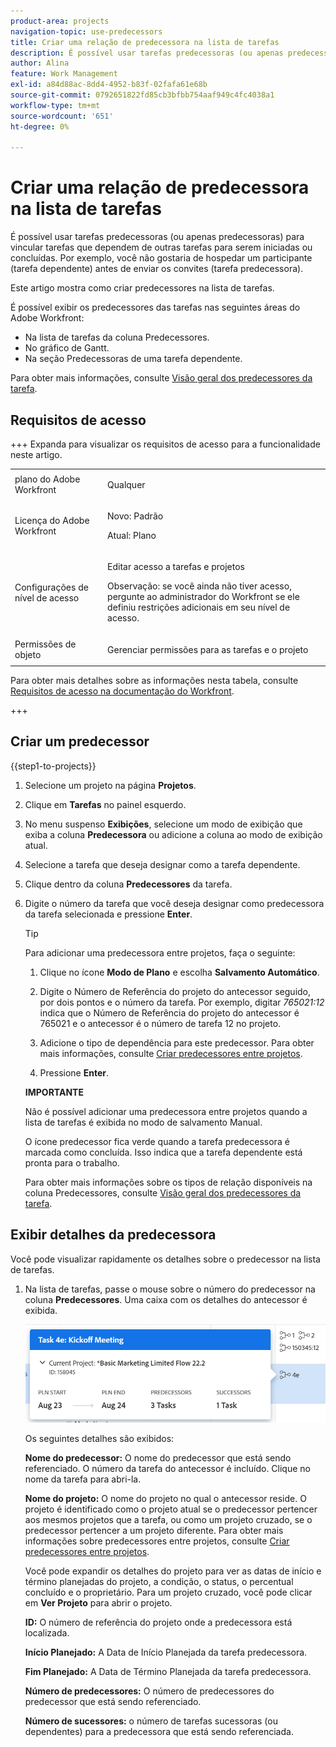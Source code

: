 ```yaml
---
product-area: projects
navigation-topic: use-predecessors
title: Criar uma relação de predecessora na lista de tarefas
description: É possível usar tarefas predecessoras (ou apenas predecessoras) para vincular tarefas que dependem de outras tarefas para serem iniciadas ou concluídas. Por exemplo, você não gostaria de hospedar um participante (tarefa dependente) antes de enviar os convites (tarefa predecessora).
author: Alina
feature: Work Management
exl-id: a84d88ac-8dd4-4952-b83f-02fafa61e68b
source-git-commit: 0792651822fd85cb3bfbb754aaf949c4fc4038a1
workflow-type: tm+mt
source-wordcount: '651'
ht-degree: 0%

---
```


# Criar uma relação de predecessora na lista de tarefas

<!-- Audited: 5/2025 -->

É possível usar tarefas predecessoras (ou apenas predecessoras) para vincular tarefas que dependem de outras tarefas para serem iniciadas ou concluídas. Por exemplo, você não gostaria de hospedar um participante (tarefa dependente) antes de enviar os convites (tarefa predecessora).

Este artigo mostra como criar predecessores na lista de tarefas.

É possível exibir os predecessores das tarefas nas seguintes áreas do Adobe Workfront:

* Na lista de tarefas da coluna Predecessores.
* No gráfico de Gantt.
* Na seção Predecessoras de uma tarefa dependente.

Para obter mais informações, consulte [Visão geral dos predecessores da tarefa](../../../manage-work/tasks/use-prdcssrs/predecessors-overview.md).

## Requisitos de acesso

+++ Expanda para visualizar os requisitos de acesso para a funcionalidade neste artigo.

<table style="table-layout:auto"> 
 <col> 
 <col> 
 <tbody> 
  <tr> 
   <td role="rowheader">plano do Adobe Workfront</td> 
   <td> <p>Qualquer</p> </td> 
  </tr> 
  <tr> 
   <td role="rowheader">Licença do Adobe Workfront</td> 
   <td> <p>Novo: Padrão </p><p>Atual: Plano </p> </td> 
  </tr> 
  <tr> 
   <td role="rowheader">Configurações de nível de acesso</td> 
   <td> <p>Editar acesso a tarefas e projetos</p> <p>Observação: se você ainda não tiver acesso, pergunte ao administrador do Workfront se ele definiu restrições adicionais em seu nível de acesso. </p> </td> 
  </tr> 
  <tr> 
   <td role="rowheader">Permissões de objeto</td> 
   <td> <p>Gerenciar permissões para as tarefas e o projeto</p> </td> 
  </tr> 
 </tbody> 
</table>

Para obter mais detalhes sobre as informações nesta tabela, consulte [Requisitos de acesso na documentação do Workfront](/help/quicksilver/administration-and-setup/add-users/access-levels-and-object-permissions/access-level-requirements-in-documentation.md).

+++

## Criar um predecessor

{{step1-to-projects}}

1. Selecione um projeto na página **Projetos**.
1. Clique em **Tarefas** no painel esquerdo.
1. No menu suspenso **Exibições**, selecione um modo de exibição que exiba a coluna **Predecessora** ou adicione a coluna ao modo de exibição atual.

1. Selecione a tarefa que deseja designar como a tarefa dependente.
1. Clique dentro da coluna **Predecessores** da tarefa.
1. Digite o número da tarefa que você deseja designar como predecessora da tarefa selecionada e pressione **Enter**.

   >[!TIP]
   >
   >Para adicionar uma predecessora entre projetos, faça o seguinte:
   >
   >1. Clique no ícone **Modo de Plano** e escolha **Salvamento Automático**.
   >
   >1. Digite o Número de Referência do projeto do antecessor seguido, por dois pontos e o número da tarefa. Por exemplo, digitar *765021:12* indica que o Número de Referência do projeto do antecessor é 765021 e o antecessor é o número de tarefa 12 no projeto.
   >
   >1. Adicione o tipo de dependência para este predecessor. Para obter mais informações, consulte [Criar predecessores entre projetos](/help/quicksilver/manage-work/tasks/use-prdcssrs/cross-project-predecessors.md).
   >
   >1. Pressione **Enter**.
   >
   >**IMPORTANTE**
   >
   >Não é possível adicionar uma predecessora entre projetos quando a lista de tarefas é exibida no modo de salvamento Manual.

   O ícone predecessor fica verde quando a tarefa predecessora é marcada como concluída. Isso indica que a tarefa dependente está pronta para o trabalho.

   Para obter mais informações sobre os tipos de relação disponíveis na coluna Predecessores, consulte [Visão geral dos predecessores da tarefa](../../../manage-work/tasks/use-prdcssrs/predecessors-overview.md).

## Exibir detalhes da predecessora

Você pode visualizar rapidamente os detalhes sobre o predecessor na lista de tarefas.

1. Na lista de tarefas, passe o mouse sobre o número do predecessor na coluna **Predecessores**. Uma caixa com os detalhes do antecessor é exibida.

   ![Detalhes do predecessor](assets/predecessor-details-in-task-list.png)

   Os seguintes detalhes são exibidos:

   **Nome do predecessor:** O nome do predecessor que está sendo referenciado. O número da tarefa do antecessor é incluído. Clique no nome da tarefa para abri-la.

   **Nome do projeto:** O nome do projeto no qual o antecessor reside. O projeto é identificado como o projeto atual se o predecessor pertencer aos mesmos projetos que a tarefa, ou como um projeto cruzado, se o predecessor pertencer a um projeto diferente. Para obter mais informações sobre predecessores entre projetos, consulte [Criar predecessores entre projetos](../../tasks/use-prdcssrs/cross-project-predecessors.md).

   Você pode expandir os detalhes do projeto para ver as datas de início e término planejadas do projeto, a condição, o status, o percentual concluído e o proprietário. Para um projeto cruzado, você pode clicar em **Ver Projeto** para abrir o projeto.

   **ID:** O número de referência do projeto onde a predecessora está localizada.

   **Início Planejado:** A Data de Início Planejada da tarefa predecessora.

   **Fim Planejado:** A Data de Término Planejada da tarefa predecessora.

   **Número de predecessores:** O número de predecessores do predecessor que está sendo referenciado.

   **Número de sucessores:** o número de tarefas sucessoras (ou dependentes) para a predecessora que está sendo referenciada.
